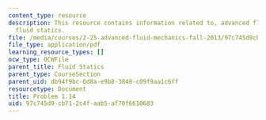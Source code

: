```yaml
---
content_type: resource
description: This resource contains information related to, advanced fluid mechanics,
  fluid statics.
file: /media/courses/2-25-advanced-fluid-mechanics-fall-2013/97c745d9cb712c4faab5af70f6610683_MIT2_25F13_Shapi1.14_Probl.pdf
file_type: application/pdf
learning_resource_types: []
ocw_type: OCWFile
parent_title: Fluid Statics
parent_type: CourseSection
parent_uid: db94f9bc-6d8a-e9b8-3848-c09f9aa1c6ff
resourcetype: Document
title: Problem 1.14
uid: 97c745d9-cb71-2c4f-aab5-af70f6610683
---
```


